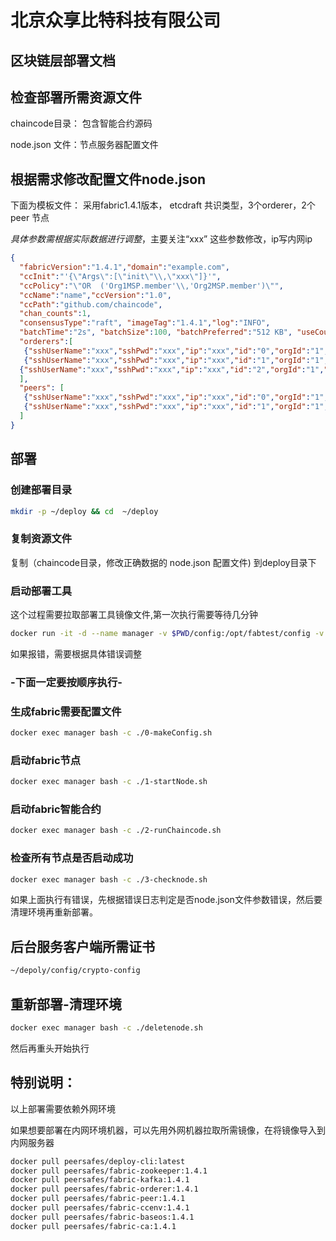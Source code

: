 # 北京众享比特科技有限公司

## 区块链层部署文档

## 检查部署所需资源文件

chaincode目录： 包含智能合约源码

node.json 文件：节点服务器配置文件

## 根据需求修改配置文件node.json

下面为模板文件： 采用fabric1.4.1版本， etcdraft 共识类型，3个orderer，2个peer 节点

*具体参数需根据实际数据进行调整*，主要关注“xxx” 这些参数修改，ip写内网ip

```json
{
  "fabricVersion":"1.4.1","domain":"example.com",
  "ccInit":"'{\"Args\":[\"init\"\\,\"xxx\"]}'",
  "ccPolicy":"\"OR  ('Org1MSP.member'\\,'Org2MSP.member')\"",
  "ccName":"name","ccVersion":"1.0",
  "ccPath":"github.com/chaincode",
  "chan_counts":1,
  "consensusType":"raft", "imageTag":"1.4.1","log":"INFO",
  "batchTime":"2s", "batchSize":100, "batchPreferred":"512 KB", "useCouchdb":"false",
  "orderers":[
   {"sshUserName":"xxx","sshPwd":"xxx","ip":"xxx","id":"0","orgId":"1","ports":["7050:7050"]},
   {"sshUserName":"xxx","sshPwd":"xxx","ip":"xxx","id":"1","orgId":"1","ports":["7050:7050"]},
  {"sshUserName":"xxx","sshPwd":"xxx","ip":"xxx","id":"2","orgId":"1","ports":["7050:7050"]}
  ],
  "peers": [
   {"sshUserName":"xxx","sshPwd":"xxx","ip":"xxx","id":"0","orgId":"1","ports":["7051:7051"]},
   {"sshUserName":"xxx","sshPwd":"xxx","ip":"xxx","id":"1","orgId":"1","ports":["7051:7051"]}
  ]
}

```

## 部署

### 创建部署目录

```bash
mkdir -p ~/deploy && cd  ~/deploy
```

### 复制资源文件 

复制（chaincode目录，修改正确数据的 node.json 配置文件) 到deploy目录下

### 启动部署工具

这个过程需要拉取部署工具镜像文件,第一次执行需要等待几分钟

```bash
docker run -it -d --name manager -v $PWD/config:/opt/fabtest/config -v $PWD/node.json:/opt/fabtest/data/node.json -v $PWD/chaincode:/opt/gopath/src/github.com/peersafe/aiwan/fabric/chaincode peersafes/deploy-cli
```

如果报错，需要根据具体错误调整

### -下面一定要按顺序执行-

### 生成fabric需要配置文件

```bash
docker exec manager bash -c ./0-makeConfig.sh
```

### 启动fabric节点

```bash
docker exec manager bash -c ./1-startNode.sh
```

### 启动fabric智能合约

```bash
docker exec manager bash -c ./2-runChaincode.sh
```

### 检查所有节点是否启动成功

```bash
docker exec manager bash -c ./3-checknode.sh
```

如果上面执行有错误，先根据错误日志判定是否node.json文件参数错误，然后要清理环境再重新部署。



## 后台服务客户端所需证书

```bash
~/depoly/config/crypto-config
```

## 重新部署-清理环境

```bash
docker exec manager bash -c ./deletenode.sh
```

然后再重头开始执行



## 特别说明：

以上部署需要依赖外网环境

如果想要部署在内网环境机器，可以先用外网机器拉取所需镜像，在将镜像导入到内网服务器

```bash
docker pull peersafes/deploy-cli:latest   
docker pull peersafes/fabric-zookeeper:1.4.1
docker pull peersafes/fabric-kafka:1.4.1
docker pull peersafes/fabric-orderer:1.4.1
docker pull peersafes/fabric-peer:1.4.1
docker pull peersafes/fabric-ccenv:1.4.1
docker pull peersafes/fabric-baseos:1.4.1
docker pull peersafes/fabric-ca:1.4.1
```



